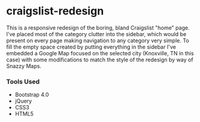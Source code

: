 # craigslist-redesign
  This is a responsive redesign of the boring, bland Craigslist "home" page. I've placed most of the category clutter into the sidebar, which would be present on every page making navigation to any category very simple. To fill the empty space created by putting everything in the sidebar I've embedded a Google Map focused on the selected city (Knoxville, TN in this case) with some modifications to match the style of the redesign by way of Snazzy Maps.

### Tools Used
- Bootstrap 4.0
- jQuery
- CSS3
- HTML5
